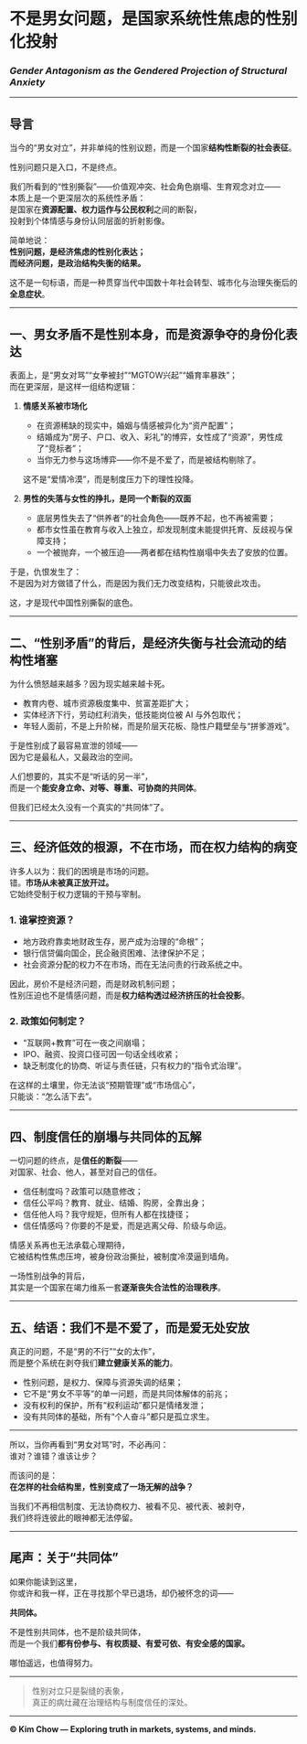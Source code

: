 # 不是男女问题，是国家系统性焦虑的性别化投射  
### *Gender Antagonism as the Gendered Projection of Structural Anxiety*

---

## 导言  
当今的“男女对立”，并非单纯的性别议题，而是一个国家**结构性断裂的社会表征**。  

性别问题只是入口，不是终点。  

我们所看到的“性别撕裂”——价值观冲突、社会角色崩塌、生育观念对立——  
本质上是一个更深层次的系统性矛盾：  
是国家在**资源配置、权力运作与公民权利**之间的断裂，  
投射到个体情感与身份认同层面的折射影像。  

简单地说：  
**性别问题，是经济焦虑的性别化表达；  
而经济问题，是政治结构失衡的结果。**

这不是一句标语，而是一种贯穿当代中国数十年社会转型、城市化与治理失衡后的**全息症状**。

---

## 一、男女矛盾不是性别本身，而是资源争夺的身份化表达  

表面上，是“男女对骂”“女拳被封”“MGTOW兴起”“婚育率暴跌”；  
而在更深层，是这样一组结构逻辑：  

1. **情感关系被市场化**  
   - 在资源稀缺的现实中，婚姻与情感被异化为“资产配置”；  
   - 结婚成为“房子、户口、收入、彩礼”的博弈，女性成了“资源”，男性成了“竞标者”；  
   - 当你无力参与这场博弈——你不是不爱了，而是被结构剔除了。  

   这不是“爱情冷漠”，而是制度压力下的理性投降。  

2. **男性的失落与女性的挣扎，是同一个断裂的双面**  
   - 底层男性失去了“供养者”的社会角色——既养不起，也不再被需要；  
   - 都市女性虽在教育与收入上独立，却发现制度未能提供托育、反歧视与保障支持；  
   - 一个被抛弃，一个被压迫——两者都在结构性崩塌中失去了安放的位置。  

于是，仇恨发生了：  
不是因为对方做错了什么，而是因为我们无力改变结构，只能彼此攻击。  

这，才是现代中国性别撕裂的底色。  

---

## 二、“性别矛盾”的背后，是经济失衡与社会流动的结构性堵塞  

为什么愤怒越来越多？因为现实越来越卡死。  
- 教育内卷、城市资源极度集中、贫富差距扩大；  
- 实体经济下行，劳动红利消失，低技能岗位被 AI 与外包取代；  
- 年轻人面前，不是上升阶梯，而是阶层天花板、隐性户籍壁垒与“拼爹游戏”。  

于是性别成了最容易宣泄的领域——  
因为它是最私人，又最政治的空间。  

人们想要的，其实不是“听话的另一半”，  
而是一个**能安身立命、对等、尊重、可协商的共同体**。  

但我们已经太久没有一个真实的“共同体”了。  

---

## 三、经济低效的根源，不在市场，而在权力结构的病变  

许多人以为：我们的困境是市场的问题。  
错。**市场从未被真正放开过。**  
它始终受制于权力逻辑的干预与宰制。  

### 1. 谁掌控资源？  
- 地方政府靠卖地财政生存，房产成为治理的“命根”；  
- 银行信贷偏向国企，民企融资困难、法律保护不足；  
- 社会资源分配的权力不在市场，而在无法问责的行政系统之中。  

因此，房价不是经济问题，而是财政机制问题；  
性别压迫也不是情感问题，而是**权力结构透过经济挤压的社会投影**。  

### 2. 政策如何制定？  
- “互联网+教育”可在一夜之间崩塌；  
- IPO、融资、投资口径可因一句话全线收紧；  
- 缺乏制度化的协商、听证与责任链，只有权力的“指令式治理”。  

在这样的土壤里，你无法谈“预期管理”或“市场信心”，  
只能谈：“怎么活下去”。  

---

## 四、制度信任的崩塌与共同体的瓦解  

一切问题的终点，是**信任的断裂**——  
对国家、社会、他人，甚至对自己的信任。  

- 信任制度吗？政策可以随意修改；  
- 信任公平吗？教育、就业、结婚、购房，全靠出身；  
- 信任他人吗？我守规矩，但所有人都在找捷径；  
- 信任情感吗？你要的不是爱，而是逃离父母、阶级与命运。  

情感关系再也无法承载心理期待，  
它被结构性焦虑压垮，被身份政治撕扯，被制度冷漠逼到墙角。  

一场性别战争的背后，  
其实是一个国家在竭力维系一套**逐渐丧失合法性的治理秩序**。  

---

## 五、结语：我们不是不爱了，而是爱无处安放  

真正的问题，不是“男的不行”“女的太作”，  
而是整个系统在剥夺我们**建立健康关系的能力**。  

- 性别问题，是权力、保障与资源失调的结果；  
- 它不是“男女不平等”的单一问题，而是共同体解体的前兆；  
- 没有权利的保护，所有“权利运动”都只是情绪发泄；  
- 没有共同体的基础，所有“个人奋斗”都只是孤立求生。  

---

所以，当你再看到“男女对骂”时，不必再问：  
谁对？谁错？谁该让步？  

而该问的是：  
**在怎样的社会结构里，性别变成了一场无解的战争？**

当我们不再相信制度、无法协商权力、被看不见、被代表、被剥夺，  
我们终将连彼此的眼神都无法停留。  

---

## 尾声：关于“共同体”  

如果你能读到这里，  
你或许和我一样，正在寻找那个早已退场，却仍被怀念的词——  

**共同体。**  

不是性别共同体，也不是阶级共同体，  
而是一个我们**都有份参与、有权质疑、有爱可依、有安全感的国家。**  

哪怕遥远，也值得努力。  

---

> 性别对立只是裂缝的表象，  
> 真正的病灶藏在治理结构与制度信任的深处。

---

**© Kim Chow — Exploring truth in markets, systems, and minds.**
